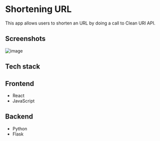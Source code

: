 # Shortening URL

This app allows users to shorten an URL by doing a call to Clean URI API.

## Screenshots

![image](https://github.com/user-attachments/assets/f5fda5ad-64f7-48a0-9c7d-e0e71bf0e5dc)


## Tech stack

## Frontend

- React
- JavaScript

## Backend

- Python
- Flask
